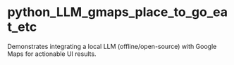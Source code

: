 # python_LLM_gmaps_place_to_go_eat_etc
Demonstrates integrating a local LLM (offline/open-source) with Google Maps for actionable UI results.
